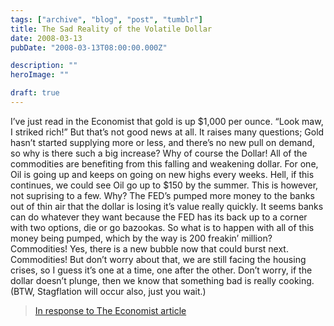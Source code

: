 ```yaml
---
tags: ["archive", "blog", "post", "tumblr"]
title: The Sad Reality of the Volatile Dollar
date: 2008-03-13
pubDate: "2008-03-13T08:00:00.000Z"

description: ""
heroImage: ""

draft: true
---
```




I’ve just read in the Economist that gold is up $1,000 per ounce. “Look maw, I striked rich!” But that’s not good news at all. It raises many questions; Gold hasn’t started supplying more or less, and there’s no new pull on demand, so why is there such a big increase? Why of course the Dollar! All of the commodities are benefiting from this falling and weakening dollar. For one, Oil is going up and keeps on going on new highs every weeks. Hell, if this continues, we could see Oil go up to $150 by the summer. This is however, not suprising to a few. Why? The FED’s pumped more money to the banks out of thin air that the dollar is losing it’s value really quickly. It seems banks can do whatever they want because the FED has its back up to a corner with two options, die or go bazookas. So what is to happen with all of this money being pumped, which by the way is 200 freakin’ million? Commodities! Yes, there is a new bubble now that could burst next. Commodities! But don’t worry about that, we are still facing the housing crises, so I guess it’s one at a time, one after the other. Don’t worry, if the dollar doesn’t plunge, then we know that something bad is really cooking. (BTW, Stagflation will occur also, just you wait.)

> <a href="https://www.economist.com/node/10855880" target="_blank">In response to The Economist article</a>
